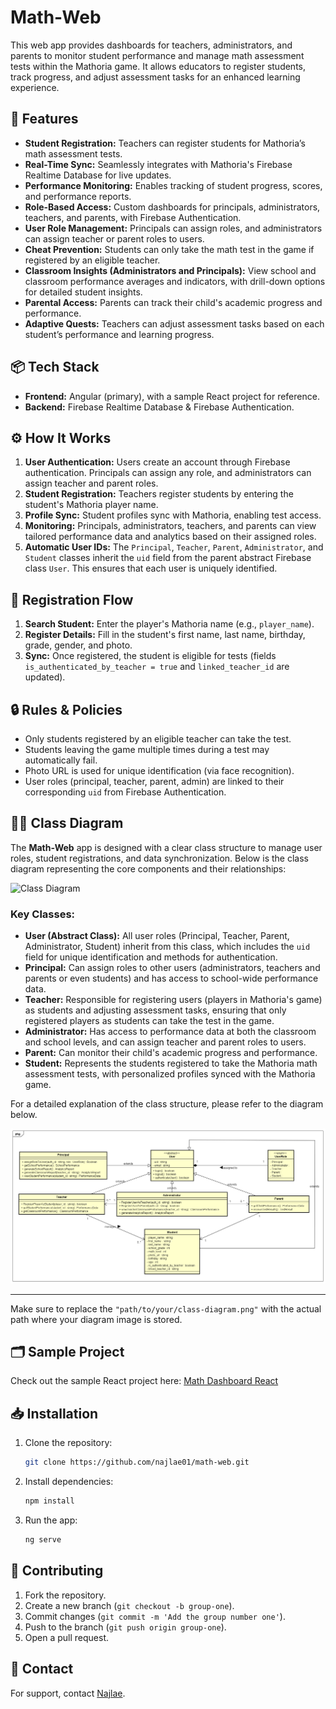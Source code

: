 # Math-Web

This web app provides dashboards for teachers, administrators, and parents to monitor student performance and manage math assessment tests within the Mathoria game. It allows educators to register students, track progress, and adjust assessment tasks for an enhanced learning experience.

## 🚀 Features

- **Student Registration:** Teachers can register students for Mathoria’s math assessment tests.
- **Real-Time Sync:** Seamlessly integrates with Mathoria's Firebase Realtime Database for live updates.
- **Performance Monitoring:** Enables tracking of student progress, scores, and performance reports.
- **Role-Based Access:** Custom dashboards for principals, administrators, teachers, and parents, with Firebase Authentication.
- **User Role Management:** Principals can assign roles, and administrators can assign teacher or parent roles to users.
- **Cheat Prevention:** Students can only take the math test in the game if registered by an eligible teacher.
- **Classroom Insights (Administrators and Principals):** View school and classroom performance averages and indicators, with drill-down options for detailed student insights.
- **Parental Access:** Parents can track their child's academic progress and performance.
- **Adaptive Quests:** Teachers can adjust assessment tasks based on each student’s performance and learning progress.

## 📦 Tech Stack

- **Frontend:** Angular (primary), with a sample React project for reference.
- **Backend:** Firebase Realtime Database & Firebase Authentication.

## ⚙️ How It Works

1. **User Authentication:** Users create an account through Firebase authentication. Principals can assign any role, and administrators can assign teacher and parent roles.
2. **Student Registration:** Teachers register students by entering the student's Mathoria player name.
3. **Profile Sync:** Student profiles sync with Mathoria, enabling test access.
4. **Monitoring:** Principals, administrators, teachers, and parents can view tailored performance data and analytics based on their assigned roles.
5. **Automatic User IDs:** The `Principal`, `Teacher`, `Parent`, `Administrator`, and `Student` classes inherit the `uid` field from the parent abstract Firebase class `User`. This ensures that each user is uniquely identified.

## 🔑 Registration Flow

1. **Search Student:** Enter the player's Mathoria name (e.g., `player_name`).
2. **Register Details:** Fill in the student's first name, last name, birthday, grade, gender, and photo.
3. **Sync:** Once registered, the student is eligible for tests (fields `is_authenticated_by_teacher = true` and `linked_teacher_id` are updated).

## 🔒 Rules & Policies

- Only students registered by an eligible teacher can take the test.
- Students leaving the game multiple times during a test may automatically fail.
- Photo URL is used for unique identification (via face recognition).
- User roles (principal, teacher, parent, admin) are linked to their corresponding `uid` from Firebase Authentication.

## 🧑‍💻 Class Diagram

The **Math-Web** app is designed with a clear class structure to manage user roles, student registrations, and data synchronization. Below is the class diagram representing the core components and their relationships:

![Class Diagram](path/to/your/class-diagram.png)

### Key Classes:
- **User (Abstract Class):** All user roles (Principal, Teacher, Parent, Administrator, Student) inherit from this class, which includes the `uid` field for unique identification and methods for authentication.
- **Principal:** Can assign roles to other users (administrators, teachers and parents or even students) and has access to school-wide performance data.
- **Teacher:** Responsible for registering users (players in Mathoria's game) as students and adjusting assessment tasks, ensuring that only registered players as students can take the test in the game.
- **Administrator:** Has access to performance data at both the classroom and school levels, and can assign teacher and parent roles to users.
- **Parent:** Can monitor their child's academic progress and performance.
- **Student:** Represents the students registered to take the Mathoria math assessment tests, with personalized profiles synced with the Mathoria game.

For a detailed explanation of the class structure, please refer to the diagram below.

![Class Diagram](images/class-diagram.png)

---

Make sure to replace the `"path/to/your/class-diagram.png"` with the actual path where your diagram image is stored.

## 🗂 Sample Project

Check out the sample React project here: [Math Dashboard React](https://github.com/najlae01/math-dashboard-react)

## 📥 Installation

1. Clone the repository:
   ```bash
   git clone https://github.com/najlae01/math-web.git
   ```
2. Install dependencies:
   ```bash
   npm install
   ```
3. Run the app:
   ```bash
   ng serve
   ```

## 🤝 Contributing

1. Fork the repository.
2. Create a new branch (`git checkout -b group-one`).
3. Commit changes (`git commit -m 'Add the group number one'`).
4. Push to the branch (`git push origin group-one`).
5. Open a pull request.

## 📧 Contact

For support, contact [Najlae](mailto:najlae.abarghache@etu.uae.ac.ma).
